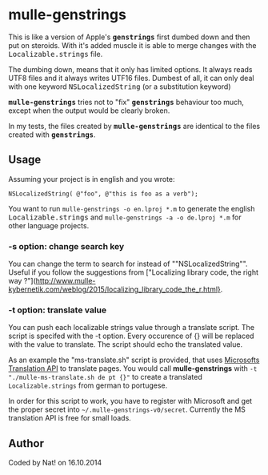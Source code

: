 # mulle-genstrings

This is like a version of Apple's <b><tt>genstrings</tt></b> first dumbed down 
and then put on steroids. With it's added muscle it is able to merge changes 
with the <tt>Localizable.strings</tt> file. 

The dumbing down, means that it only has limited options. It always reads 
UTF8 files and it always writes UTF16 files. Dumbest of all, it can only deal 
with one keyword <tt>NSLocalizedString</tt> (or a substitution keyword)

<b><tt>mulle-genstrings</tt></b> tries not to "fix" <b><tt>genstrings</tt></b> 
behaviour too much, except when the output would be clearly broken.

In my tests, the files created by <b><tt>mulle-genstrings</tt></b> are identical 
to the files created with <b><tt>genstrings</tt></b>.

## Usage

Assuming your project is in english and you wrote:

	NSLocalizedString( @"foo", @"this is foo as a verb");

You want to run `mulle-genstrings -o en.lproj *.m`  to generate the english 
<tt>Localizable.strings</tt> and `mulle-genstrings -a -o de.lproj *.m` for other 
language projects.

### -s option: change search key

You can change the term to search for instead of ""NSLocalizedString"". Useful if
you follow the suggestions from [\"Localizing library code, the right way ?\"](http://www.mulle-kybernetik.com/weblog/2015/localizing_library_code_the_r.html}.

### -t option: translate value

You can push each localizable strings value through a translate script. The script is specifed with the -t option. Every occurence of {} will be replaced with the value to translate.
The script should echo the translated value.

As an example the "ms-translate.sh" script is provided, that uses [Microsofts Translation API](https://msdn.microsoft.com/en-us/library/mt146806.aspx)
to translate pages. You would call **mulle-genstrings** with `-t "./mulle-ms-translate.sh de pt {}"` to create a translated `Localizable.strings` from german to portugese.

In order for this script to work, you have to register with Microsoft and get the proper secret into `~/.mulle-genstrings-v0/secret`. Currently the MS translation API is free for small loads.
                                                                               
                                                                               
                                                                               
                                                                           
## Author

Coded by Nat! on 16.10.2014